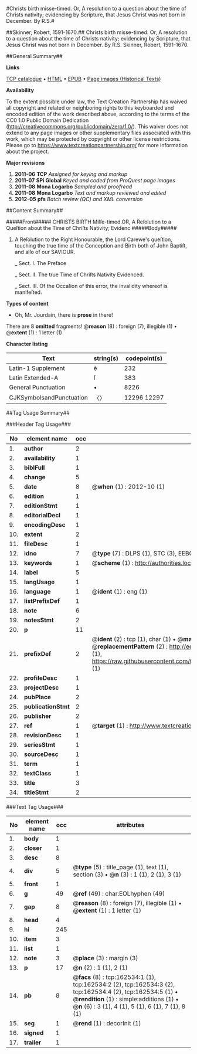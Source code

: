 #Christs birth misse-timed. Or, A resolution to a question about the time of Christs nativity; evidencing by Scripture, that Jesus Christ was not born in December. By R.S.#

##Skinner, Robert, 1591-1670.##
Christs birth misse-timed. Or, A resolution to a question about the time of Christs nativity; evidencing by Scripture, that Jesus Christ was not born in December. By R.S.
Skinner, Robert, 1591-1670.

##General Summary##

**Links**

[TCP catalogue](http://www.ota.ox.ac.uk/tcp/)  • 
[HTML](http://tei.it.ox.ac.uk/tcp/Texts-HTML/free/A93/A93314.html)  • 
[EPUB](http://tei.it.ox.ac.uk/tcp/Texts-EPUB/free/A93/A93314.epub) • 
[Page images (Historical Texts)](https://historicaltexts.jisc.ac.uk/eebo-99864915e)

**Availability**

To the extent possible under law, the Text Creation Partnership has waived all copyright and related or neighboring rights to this keyboarded and encoded edition of the work described above, according to the terms of the CC0 1.0 Public Domain Dedication (http://creativecommons.org/publicdomain/zero/1.0/). This waiver does not extend to any page images or other supplementary files associated with this work, which may be protected by copyright or other license restrictions. Please go to https://www.textcreationpartnership.org/ for more information about the project.

**Major revisions**

1. __2011-06__ __TCP__ *Assigned for keying and markup*
1. __2011-07__ __SPi Global__ *Keyed and coded from ProQuest page images*
1. __2011-08__ __Mona Logarbo__ *Sampled and proofread*
1. __2011-08__ __Mona Logarbo__ *Text and markup reviewed and edited*
1. __2012-05__ __pfs__ *Batch review (QC) and XML conversion*

##Content Summary##

#####Front#####
CHRISTS BIRTH Miſſe-timed.OR, A Reſolution to a Queſtion about the Time of Chriſts Nativity; Evidenc
#####Body#####

1. A Reſolution to the Right Honourable, the Lord Carewe's queſtion, touching the true time of the Conception and Birth both of John Baptiſt, and alſo of our SAVIOUR.

    _ Sect. I. The Preface

    _ Sect. II. The true Time of Chriſts Nativity Evidenced.

    _ Sect. III. Of the Occaſion of this error, the invalidity whereof is manifeſted.

**Types of content**

  * Oh, Mr. Jourdain, there is **prose** in there!

There are 8 **omitted** fragments! 
 @__reason__ (8) : foreign (7), illegible (1)  •  @__extent__ (1) : 1 letter (1)

**Character listing**


|Text|string(s)|codepoint(s)|
|---|---|---|
|Latin-1 Supplement|è|232|
|Latin Extended-A|ſ|383|
|General Punctuation|•|8226|
|CJKSymbolsandPunctuation|〈〉|12296 12297|

##Tag Usage Summary##

###Header Tag Usage###

|No|element name|occ|attributes|
|---|---|---|---|
|1.|__author__|2||
|2.|__availability__|1||
|3.|__biblFull__|1||
|4.|__change__|5||
|5.|__date__|8| @__when__ (1) : 2012-10 (1)|
|6.|__edition__|1||
|7.|__editionStmt__|1||
|8.|__editorialDecl__|1||
|9.|__encodingDesc__|1||
|10.|__extent__|2||
|11.|__fileDesc__|1||
|12.|__idno__|7| @__type__ (7) : DLPS (1), STC (3), EEBO-CITATION (1), PROQUEST (1), VID (1)|
|13.|__keywords__|1| @__scheme__ (1) : http://authorities.loc.gov/ (1)|
|14.|__label__|5||
|15.|__langUsage__|1||
|16.|__language__|1| @__ident__ (1) : eng (1)|
|17.|__listPrefixDef__|1||
|18.|__note__|6||
|19.|__notesStmt__|2||
|20.|__p__|11||
|21.|__prefixDef__|2| @__ident__ (2) : tcp (1), char (1)  •  @__matchPattern__ (2) : ([0-9\-]+):([0-9IVX]+) (1), (.+) (1)  •  @__replacementPattern__ (2) : http://eebo.chadwyck.com/downloadtiff?vid=$1&page=$2 (1), https://raw.githubusercontent.com/textcreationpartnership/Texts/master/tcpchars.xml#$1 (1)|
|22.|__profileDesc__|1||
|23.|__projectDesc__|1||
|24.|__pubPlace__|2||
|25.|__publicationStmt__|2||
|26.|__publisher__|2||
|27.|__ref__|1| @__target__ (1) : http://www.textcreationpartnership.org/docs/. (1)|
|28.|__revisionDesc__|1||
|29.|__seriesStmt__|1||
|30.|__sourceDesc__|1||
|31.|__term__|1||
|32.|__textClass__|1||
|33.|__title__|3||
|34.|__titleStmt__|2||


###Text Tag Usage###

|No|element name|occ|attributes|
|---|---|---|---|
|1.|__body__|1||
|2.|__closer__|1||
|3.|__desc__|8||
|4.|__div__|5| @__type__ (5) : title_page (1), text (1), section (3)  •  @__n__ (3) : 1 (1), 2 (1), 3 (1)|
|5.|__front__|1||
|6.|__g__|49| @__ref__ (49) : char:EOLhyphen (49)|
|7.|__gap__|8| @__reason__ (8) : foreign (7), illegible (1)  •  @__extent__ (1) : 1 letter (1)|
|8.|__head__|4||
|9.|__hi__|245||
|10.|__item__|3||
|11.|__list__|1||
|12.|__note__|3| @__place__ (3) : margin (3)|
|13.|__p__|17| @__n__ (2) : 1 (1), 2 (1)|
|14.|__pb__|8| @__facs__ (8) : tcp:162534:1 (1), tcp:162534:2 (2), tcp:162534:3 (2), tcp:162534:4 (2), tcp:162534:5 (1)  •  @__rendition__ (1) : simple:additions (1)  •  @__n__ (6) : 3 (1), 4 (1), 5 (1), 6 (1), 7 (1), 8 (1)|
|15.|__seg__|1| @__rend__ (1) : decorInit (1)|
|16.|__signed__|1||
|17.|__trailer__|1||
